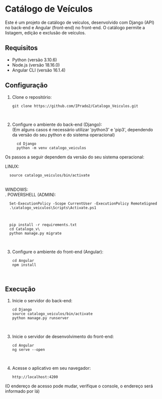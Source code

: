 
# Catálogo de Veículos

Este é um projeto de catálogo de veículos, desenvolvido com Django (API) no back-end e Angular (front-end) no front-end. O catálogo permite a listagem, edição e exclusão de veículos.

## Requisitos

- Python (versão 3.10.6)
- Node.js (versão 18.16.0)
- Angular CLI (versão 16.1.4)

## Configuração

1. Clone o repositório:

   ```shell
   git clone https://github.com/IPrado2/Catalogo_Veiculos.git
<br>

2. Configure o ambiente do back-end (Django):<br>
   (Em alguns casos é necessário utilizar 'python3' e 'pip3', dependendo da versão do seu python e do sistema operacional)<br>

   ```shell
     cd Django
     python -m venv catalogo_veiculos
   ```  
  
Os passos a seguir dependem da versão do seu sistema operacional:<br>

LINUX:<br>

   ```shell
     source catalogo_veiculos/bin/activate
   ```
<br>
WINDOWS:<br>
   . POWERSHELL (ADMIN):<br>
      
      Set-ExecutionPolicy -Scope CurrentUser -ExecutionPolicy RemoteSigned
      .\catalogo_veiculos\Scripts\Activate.ps1
      


      pip install -r requirements.txt
      cd Catalogo_v\
      python manage.py migrate
<br>

3. Configure o ambiente do front-end (Angular):

      ```shell
      cd Angular
      npm install
 <br>  

## Execução

1. Inicie o servidor do back-end:

      ```shell
     cd Django
     source catalogo_veiculos/bin/activate
     python manage.py runserver
<br>

3. Inicie o servidor de desenvolvimento do front-end:

      ```shell
      cd Angular
      ng serve --open
<br>

4. Acesse o aplicativo em seu navegador:

   ```shell
   http://localhost:4200

(O endereço de acesso pode mudar, verifique o console, o endereço será informado por lá)

